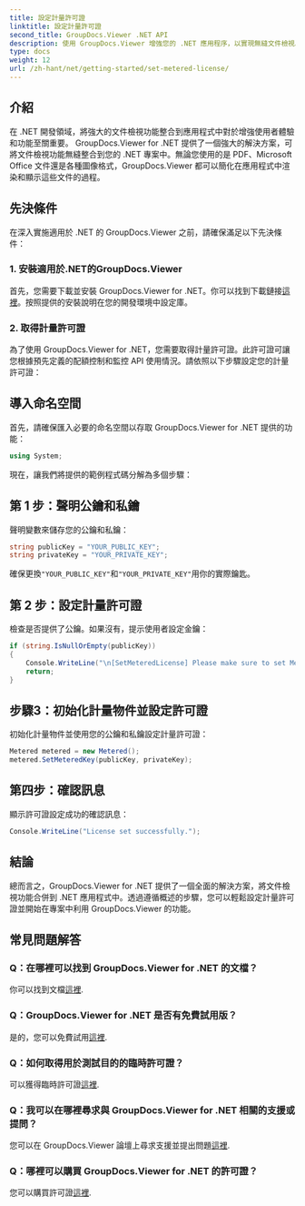 ```yaml
---
title: 設定計量許可證
linktitle: 設定計量許可證
second_title: GroupDocs.Viewer .NET API
description: 使用 GroupDocs.Viewer 增強您的 .NET 應用程序，以實現無縫文件檢視。輕鬆將文件渲染功能整合到您的專案中。
type: docs
weight: 12
url: /zh-hant/net/getting-started/set-metered-license/
---
```

## 介紹
在 .NET 開發領域，將強大的文件檢視功能整合到應用程式中對於增強使用者體驗和功能至關重要。 GroupDocs.Viewer for .NET 提供了一個強大的解決方案，可將文件檢視功能無縫整合到您的 .NET 專案中。無論您使用的是 PDF、Microsoft Office 文件還是各種圖像格式，GroupDocs.Viewer 都可以簡化在應用程式中渲染和顯示這些文件的過程。
## 先決條件
在深入實施適用於 .NET 的 GroupDocs.Viewer 之前，請確保滿足以下先決條件：
### 1. 安裝適用於.NET的GroupDocs.Viewer
首先，您需要下載並安裝 GroupDocs.Viewer for .NET。你可以找到下載鏈接[這裡](https://releases.groupdocs.com/viewer/net/)。按照提供的安裝說明在您的開發環境中設定庫。
### 2. 取得計量許可證
為了使用 GroupDocs.Viewer for .NET，您需要取得計量許可證。此許可證可讓您根據預先定義的配額控制和監控 API 使用情況。請依照以下步驟設定您的計量許可證：

## 導入命名空間
首先，請確保匯入必要的命名空間以存取 GroupDocs.Viewer for .NET 提供的功能：
```csharp
using System;
```

現在，讓我們將提供的範例程式碼分解為多個步驟：
## 第 1 步：聲明公鑰和私鑰
聲明變數來儲存您的公鑰和私鑰：
```csharp
string publicKey = "YOUR_PUBLIC_KEY";
string privateKey = "YOUR_PRIVATE_KEY";
```
確保更換`"YOUR_PUBLIC_KEY"`和`"YOUR_PRIVATE_KEY"`用你的實際鑰匙。
## 第 2 步：設定計量許可證
檢查是否提供了公鑰。如果沒有，提示使用者設定金鑰：
```csharp
if (string.IsNullOrEmpty(publicKey))
{
    Console.WriteLine("\n[SetMeteredLicense] Please make sure to set Metered keys. Learn more at https://buy.groupdocs.com/faqs/licensing/metered.」）；
    return;
}
```
## 步驟3：初始化計量物件並設定許可證
初始化計量物件並使用您的公鑰和私鑰設定計量許可證：
```csharp
Metered metered = new Metered();
metered.SetMeteredKey(publicKey, privateKey);
```
## 第四步：確認訊息
顯示許可證設定成功的確認訊息：
```csharp
Console.WriteLine("License set successfully.");
```

## 結論
總而言之，GroupDocs.Viewer for .NET 提供了一個全面的解決方案，將文件檢視功能合併到 .NET 應用程式中。透過遵循概述的步驟，您可以輕鬆設定計量許可證並開始在專案中利用 GroupDocs.Viewer 的功能。
## 常見問題解答
### Q：在哪裡可以找到 GroupDocs.Viewer for .NET 的文檔？
你可以找到文檔[這裡](https://reference.groupdocs.com/viewer/net/).
### Q：GroupDocs.Viewer for .NET 是否有免費試用版？
是的，您可以免費試用[這裡](https://releases.groupdocs.com/).
### Q：如何取得用於測試目的的臨時許可證？
可以獲得臨時許可證[這裡](https://purchase.groupdocs.com/temporary-license/).
### Q：我可以在哪裡尋求與 GroupDocs.Viewer for .NET 相關的支援或提問？
您可以在 GroupDocs.Viewer 論壇上尋求支援並提出問題[這裡](https://forum.groupdocs.com/c/viewer/9).
### Q：哪裡可以購買 GroupDocs.Viewer for .NET 的許可證？
您可以購買許可證[這裡](https://purchase.groupdocs.com/buy).